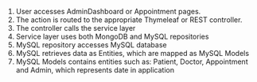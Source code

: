1. User accesses AdminDashboard or Appointment pages.
2. The action is routed to the appropriate Thymeleaf or REST controller.
3. The controller calls the service layer
4. Service layer uses both MongoDB and MySQL repositories
5. MySQL repository accesses MySQL database
6. MySQL retrieves data as Entities, which are mapped as MySQL Models
7. MySQL Models contains entities such as: Patient, Doctor, Appointment and Admin, which represents date in application
